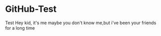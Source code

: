 # GitHub-Test
Test
   Hey kid, it's me maybe you don't know me,but i've been your friends for a long time
